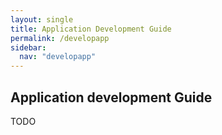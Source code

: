 ```yaml
---
layout: single
title: Application Development Guide
permalink: /developapp
sidebar:
  nav: "developapp"
---
```


## Application development Guide

TODO
